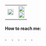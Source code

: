 <table>
  <tr>
    <td align="left" width="50%">
      <a href="https://xidhu.github.io">
        <img src="https://raw.githubusercontent.com/khaledhasanmilu/khaledhasanmilu/master/Skills_Animation_Dark.gif" width="100%" />
      </a>
    </td>
    <td align="right" width="50%">
      <img width="100%" src="https://github-readme-stats.vercel.app/api?username=xidhu&theme=radical&show_icons=true&hide_border=true&count_private=true" />
      <br/>
      <img width="100%" src="https://github-readme-stats.vercel.app/api/top-langs/?username=xidhu&theme=radical&show_icons=true&hide_border=true&layout=compact" />
    </td>
  </tr>
</table>

  ####  How to reach me:     
  [<img src="https://img.icons8.com/color/48/000000/twitter.png" width="3.5%"/>](https://twitter.com/SXidhu)
  [<img src="https://img.icons8.com/color/48/000000/linkedin.png" width="3.5%"/>](https://www.linkedin.com/in/sidharth-s-886711a8)
  [<img src="https://img.icons8.com/fluent/48/000000/facebook-new.png" width="3.5%"/>](https://www.facebook.com/sidhu3612/)
  [<img src="https://img.icons8.com/fluent/48/000000/instagram-new.png" width="3.5%"/>](https://www.instagram.com/_.xidhu.__/)
  <a href="mailto:sidhu3612@gmail.com"> <img src="https://img.icons8.com/fluent/48/000000/gmail.png" width="3.5%"/> </a>
